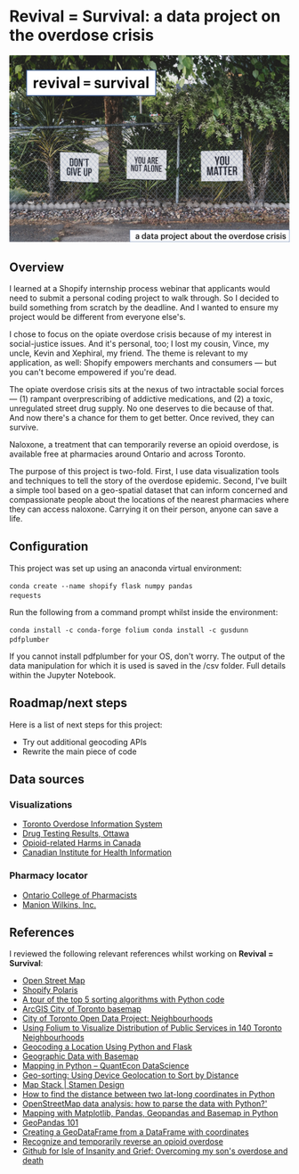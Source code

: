# Revival = Survival: a data project on the overdose crisis

<img src="img/revival_hero_image-dan-meyers-unsplash.png">

## Overview
I learned at a Shopify internship process webinar that applicants would need to submit a personal coding project to walk through. So I decided to build something from scratch by the deadline. And I wanted to ensure my project would be different from everyone else's. 

I chose to focus on the opiate overdose crisis because of my interest in social-justice issues. And it's personal, too; I lost my cousin, Vince, my uncle, Kevin and Xephiral, my friend. The theme is relevant to my application, as well: Shopify empowers merchants and consumers — but you can't become empowered if you're dead. 

The opiate overdose crisis sits at the nexus of two intractable social forces — (1) rampant overprescribing of addictive medications, and (2) a toxic, unregulated street drug supply. No one deserves to die because of that. And now there's a chance for them to get better. Once revived, they can survive.

Naloxone, a treatment that can temporarily reverse an opioid overdose, is available free at pharmacies around Ontario and across Toronto. 

The purpose of this project is two-fold. First, I use data visualization tools and techniques to tell the story of the overdose epidemic. Second, I've built a simple tool based on a geo-spatial dataset that can inform concerned and compassionate people about the locations of the nearest pharmacies where they can access naloxone. Carrying it on their person, anyone can save a life. 

## Configuration
This project was set up using an anaconda virtual environment:

<code>conda create --name shopify flask  numpy pandas requests</code> 

Run the following from a command prompt whilst inside the environment:

<code>conda install -c conda-forge folium
conda install -c gusdunn pdfplumber</code>

If you cannot install pdfplumber for your OS, don't worry. The output of the data manipulation for which it is used is saved in the /csv folder. Full details within the Jupyter Notebook.


## Roadmap/next steps
Here is a list of next steps for this project:
<br>

<ul>
    <li>Try out additional geocoding APIs</li>
    <li>Rewrite the main piece of code</li>
</ul>

## Data sources

### Visualizations

<ul>
    <li>
        <a href='https://www.toronto.ca/community-people/health-wellness-care/health-inspections-monitoring/toronto-overdose-information-system/'>Toronto Overdose Information System</a>
    </li>
    <li>
        <a href='https://www.ottawapublichealth.ca/en/reports-research-and-statistics/drug-use-and-overdose-statistics.aspx#Drug-Checking-Results'>Drug Testing Results, Ottawa</a>
    </li>
    <li>
        <a href='https://health-infobase.canada.ca/substance-related-harms/opioids/'>Opioid-related Harms in Canada</a>
    </li>
    <li>
        <a href='https://www.cihi.ca/en/opioids-in-canada'>Canadian Institute for Health Information</a>
    </li>
</ul>

### Pharmacy locator

<ul> 
    <li>
        <a href='Description:[http://members.ocpinfo.com/TCPR/Public/PR/EN/#/forms/new/?table=0x800000000000003C&form=0x800000000000002B&command=0x80000000000007C4](https://www.google.com/url?q=http://members.ocpinfo.com/TCPR/Public/PR/EN/%23/forms/new/?table%3D0x800000000000003C%26form%3D0x800000000000002B%26command%3D0x80000000000007C4&sa=D&source=calendar&usd=2&usg=AOvVaw0XPdW-MhYPS0ZSylwRNN18) '>Ontario College of Pharmacists</a>
    </li>
    <li>
        <a href='https://www.manionwilkins.com/wp-content/uploads/2018/07/Quarterly-Disp-Fee-Rpt_with-DA-COB-claims-ESC-BOB-Q2-2018-Ontario-only-wdc-EN.pdf'>Manion Wilkins, Inc.</a>
    </li>
</ul>


## References
I reviewed the following relevant references whilst working on **Revival = Survival**:
<ul>
    <li>
        <a href='http://www.openstreetmap.org'>Open Street Map</a>
    </li>
    <li>
        <a href='https://polaris.shopify.com'>Shopify Polaris</a>
    </li>
    <li>
    <a href='https://medium.com/@george.seif94/a-tour-of-the-top-5-sorting-algorithms-with-python-code-43ea9aa02889'>A tour of the top 5 sorting algorithms with Python code</a>
    </li>
    <li>
    <a href='https://www.arcgis.com/home/webmap/viewer.html?webmap=b44592265a7e405d95be7d811e1a52ef'>ArcGIS City of Toronto basemap</a>
    </li>
	<li>
    <a href='https://open.toronto.ca/dataset/neighbourhoods/'>City of Toronto Open Data Project: Neighbourhoods</a>
	</li>
	<li>
    <a href='https://medium.com/@lisachen_7431/using-folium-to-visualize-distribution-of-public-services-in-140-toronto-neighbourhoods-e53271b7f43f?sk=cac47558e62ead38bd07e0e335f49c44&fbclid=IwAR2N5CnDwXumLtgUajXNiEWy8SP8IFGah8klYc8eIhkki-mOeel6YrJATDo'>Using Folium to Visualize Distribution of Public Services in 140 Toronto Neighbourhoods</a>
	</li>
	<li>
    <a href='https://developer.here.com/blog/understanding-geocoding-with-python'>Geocoding a Location Using Python and Flask</a>
	</li> 
	<li>
    <a href='https://jakevdp.github.io/PythonDataScienceHandbook/04.13-geographic-data-with-basemap.html'>Geographic Data with Basemap</a>
	</li>
	<li>
    <a href='https://datascience.quantecon.org/applications/maps.html'>Mapping in Python – QuantEcon DataScience</a>
	</li>
	<li>
    <a href='https://mobiforge.com/design-development/geo-sorting-using-device-geolocation-to-sort-distance'>Geo-sorting: Using Device Geolocation to Sort by Distance</a>
	</li>
	<li>
    <a href='http://maps.stamen.com'>Map Stack | Stamen Design</a>
	</li>
	<li>
    <a href='https://www.kite.com/python/answers/how-to-find-the-distance-between-two-lat-long-coordinates-in-python'>How to find the distance between two lat-long coordinates in Python</a>
	</li>
	<li>
    <a href='https://oslandia.com/en/2017/07/03/openstreetmap-data-analysis-how-to-parse-the-data-with-python/'>OpenStreetMap data analysis: how to parse the data with Python?'</a>
    </li>
	<li>
    <a href='https://towardsdatascience.com/mapping-with-matplotlib-pandas-geopandas-and-basemap-in-python-d11b57ab5dac'>Mapping with Matplotlib, Pandas, Geopandas and Basemap in Python</a>
	</li>
	<li>
    <a href='https://towardsdatascience.com/geopandas-101-plot-any-data-with-a-latitude-and-longitude-on-a-map-98e01944b972'>GeoPandas 101</a>
	</li>
	<li>
    <a href='https://geopandas.readthedocs.io/en/latest/gallery/create_geopandas_from_pandas.html'>Creating a GeoDataFrame from a DataFrame with coordinates</a>
	</li>
	<li>
    <a href='https://www.ontario.ca/page/get-naloxone-kits-free'>Recognize and temporarily reverse an opioid overdose</a>
	</li>
	<li>
	<a href='https://github.com/mcrr/isleofinsanityandhope/'>Github for Isle of Insanity and Grief: Overcoming my son's overdose and death</a>
	</li>
</ul>    	